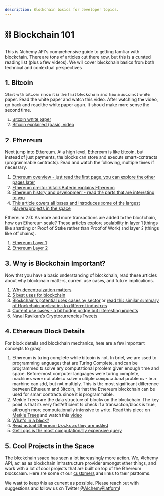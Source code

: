 ```yaml
---
description: Blockchain basics for developer topics.
---
```


# ⛓ Blockchain 101

This is Alchemy API's comprehensive guide to getting familiar with blockchain. There are tons of articles out there now, but this is a curated reading list (plus a few videos). We will cover blockchain basics from both technical and contextual perspectives.

## 1. Bitcoin 

Start with bitcoin since it is the first blockchain and has a succinct white paper. Read the white paper and watch this video. After watching the video, go back and read the white paper again. It should make more sense the second time.

1.  [Bitcoin white paper](https://bitcoin.org/bitcoin.pdf)
2.  [Bitcoin explained (basic) video](https://www.youtube.com/watch?v=bBC-nXj3Ng4)

## 2. Ethereum

Next jump into Ethereum. At a high level, Ethereum is like bitcoin, but instead of just payments, the blocks can store and execute smart-contracts (programmable contracts). Read and watch the following, multiple times if necessary.

1.  [Ethereum overview - just read the first page, you can explore the other pages later](http://ethdocs.org/en/latest/introduction/what-is-ethereum.html)
2.  [Ethereum creator Vitalik Buterin explains Ethereum](https://www.youtube.com/watch?v=66SaEDzlmP4l)
3.  [Ethereum history and development - read the parts that are interesting to you](https://blockgeeks.com/guides/ethereum/)
4.  [This article covers all bases and introduces some of the largest players/projects in the space](https://medium.com/@mattcondon/getting-up-to-speed-on-ethereum-63ed28821bbe)

Ethereum 2.0: As more and more transactions are added to the blockchain, how can Ethereum scale? These articles explore scalability in layer 1 (things like sharding or Proof of Stake rather than Proof of Work) and layer 2 (things like off chains).

1.  [Ethereum Layer 1](https://docs.ethhub.io/ethereum-roadmap/ethereum-2.0/eth-2.0-phases/)
2.  [Ethereum Layer 2](https://medium.com/l4-media/making-sense-of-ethereums-layer-2-scaling-solutions-state-channels-plasma-and-truebit-22cb40dcc2f4)

## 3. Why is Blockchain Important?

Now that you have a basic understanding of blockchain, read these articles about why blockchain matters, current use cases, and future implications.

1.  [Why decentralization matters](https://medium.com/s/story/why-decentralization-matters-5e3f79f7638e)
2.  [5 best uses for blockchain](https://medium.com/bitfwd/top-5-most-compelling-use-cases-for-blockchain-technology-d198e500e3d3)
3.  [Blockchain's potential uses cases by sector](https://www.cbinsights.com/research/industries-disrupted-blockchain/) or  [read this similar summary of blockchain application to different industries](https://lisk.io/academy/blockchain-basics/use-cases)
4. [Current use cases - a bit hodge podge but interesting projects](https://hackernoon.com/20-blockchain-use-cases-for-2018-you-should-know-f7d2919c191d)
5. [Naval Ravikant’s Cryptocurrencies Tweets](https://medium.com/the-naked-founder/naval-ravikants-36-tweets-on-cryptocurrencies-f9b2b64106c1)

## 4. Ethereum Block Details 

For block details and blockchain mechanics, here are a few important concepts to grasp:

1. Ethereum is turing complete while bitcoin is not. In brief, we are used to programming languages that are Turing Complete, and can be programmed to solve any computational problem given enough time and space. Before most computer languages were turing complete, machines were not able to solve multiple computational problems - ie a machine can add, but not multiply. This is the most significant difference between Ethereum and Bitcoin, in that the Ethereum blockchain can be used for smart contracts since it is programmable.
2. Merkle Trees are the data structure of blocks on the blockchain. The key point is that its very fast/efficient to check if a transaction/block is true, although more computationally intensive to write. Read this piece on [Merkle Trees](https://hackernoon.com/merkle-tree-introduction-4c44250e2da7) and watch this [video](https://www.youtube.com/watch?v=WF5dNyFOqEc)
3. [What's in a block?](https://pegasys.tech/ethereum-explained-merkle-trees-world-state-transactions-and-more/)
4.  [Read actual Ethereum blocks as they are added](https://etherscan.io)
5. [Get Logs is the most computationally expensive query](https://codeburst.io/deep-dive-into-ethereum-logs-a8d2047c7371)

## 5. Cool Projects in the Space 

The blockchain space has seen a lot increasingly more action. We, Alchemy API, act as as blockchain infrastructure provider amongst other things, and work with a lot of cool projects that are built on top of the Ethereum blockchain. Here are some of our [customers](https://alchemyapi.io/customers) and links to their platforms.

We want to keep this as current as possible. Please reach out with suggestions and follow us on Twitter [@AlchemyPlatform](https://twitter.com/alchemyplatform)!

